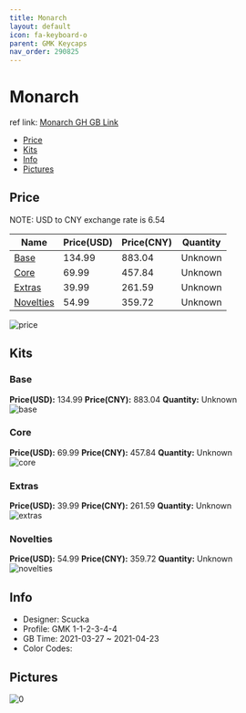 ```yaml
---
title: Monarch 
layout: default
icon: fa-keyboard-o
parent: GMK Keycaps
nav_order: 290825
---
```


# Monarch 

ref link: [Monarch GH GB Link](https://geekhack.org/index.php?topic=111961.0)

* [Price](#price)
* [Kits](#kits)
* [Info](#info)
* [Pictures](#pictures)

## Price

NOTE: USD to CNY exchange rate is 6.54

| Name          | Price(USD)   |  Price(CNY) | Quantity |
| ------------- | ------------ |  ---------- | -------- |
|[Base](#base)|134.99|883.04|Unknown|
|[Core](#core)|69.99|457.84|Unknown|
|[Extras](#extras)|39.99|261.59|Unknown|
|[Novelties](#novelties)|54.99|359.72|Unknown|

<img src="{{ 'assets/images/gmk-keycaps/Monarch/price.png' | relative_url }}" alt="price" class="image featured">

## Kits
### Base  
**Price(USD):** 134.99	**Price(CNY):** 883.04	**Quantity:** Unknown  
<img src="{{ 'assets/images/gmk-keycaps/Monarch/kits_pics/base.png' | relative_url }}" alt="base" class="image featured">

### Core  
**Price(USD):** 69.99	**Price(CNY):** 457.84	**Quantity:** Unknown  
<img src="{{ 'assets/images/gmk-keycaps/Monarch/kits_pics/core.png' | relative_url }}" alt="core" class="image featured">

### Extras  
**Price(USD):** 39.99	**Price(CNY):** 261.59	**Quantity:** Unknown  
<img src="{{ 'assets/images/gmk-keycaps/Monarch/kits_pics/extras.png' | relative_url }}" alt="extras" class="image featured">

### Novelties  
**Price(USD):** 54.99	**Price(CNY):** 359.72	**Quantity:** Unknown  
<img src="{{ 'assets/images/gmk-keycaps/Monarch/kits_pics/novelties.png' | relative_url }}" alt="novelties" class="image featured">

## Info
* Designer: Scucka  
* Profile: GMK 1-1-2-3-4-4  
* GB Time: 2021-03-27 ~ 2021-04-23  
* Color Codes:  


## Pictures  
<img src="{{ 'assets/images/gmk-keycaps/Monarch/rendering_pics/0.png' | relative_url }}" alt="0" class="image featured">
